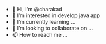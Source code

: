 - 👋 Hi, I’m @charakad
- 👀 I’m interested in develop java app
- 🌱 I’m currently learning ...
- 💞️ I’m looking to collaborate on ...
- 📫 How to reach me ...

<!---
charakad/charakad is a ✨ special ✨ repository because its `README.md` (this file) appears on your GitHub profile.
You can click the Preview link to take a look at your changes.
--->
